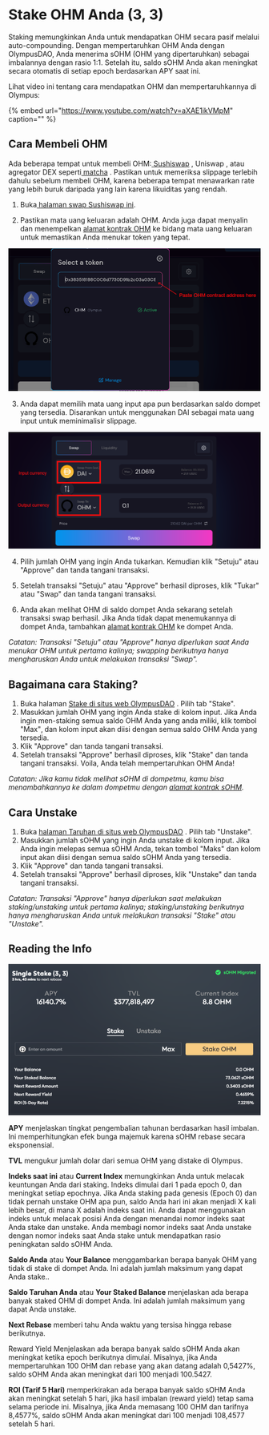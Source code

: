 # Stake OHM Anda \(3, 3\)

Staking memungkinkan Anda untuk mendapatkan OHM secara pasif melalui auto-compounding. Dengan mempertaruhkan OHM Anda dengan OlympusDAO, Anda menerima sOHM \(OHM yang dipertaruhkan\) sebagai imbalannya dengan rasio 1:1. Setelah itu, saldo sOHM Anda akan meningkat secara otomatis di setiap epoch berdasarkan APY saat ini.

Lihat video ini tentang cara mendapatkan OHM dan mempertaruhkannya di Olympus:

{% embed url="https://www.youtube.com/watch?v=aXAE1ikVMpM" caption="" %}

## Cara Membeli OHM

Ada beberapa tempat untuk membeli OHM:[ Sushiswap](https://app.sushi.com/swap) , Uniswap , atau agregator DEX seperti[ matcha](https://matcha.xyz/) . Pastikan untuk memeriksa slippage terlebih dahulu sebelum membeli OHM, karena beberapa tempat menawarkan rate yang lebih buruk daripada yang lain karena likuiditas yang rendah.

1. Buka[ halaman swap Sushiswap ini](https://app.sushi.com/swap?outputCurrency=0x383518188c0c6d7730d91b2c03a03c837814a899).

2. Pastikan mata uang keluaran adalah OHM. Anda juga dapat menyalin dan menempelkan [alamat kontrak OHM](https://docs.olympusdao.finance/contracts/tokens) ke bidang mata uang keluaran untuk memastikan Anda menukar token yang tepat.

![Paste OHM contract address](../.gitbook/assets/ohm_contract.png)

3. Anda dapat memilih mata uang input apa pun berdasarkan saldo dompet yang tersedia. Disarankan untuk menggunakan DAI sebagai mata uang input untuk meminimalisir slippage.

![Make sure the output currency is OHM](../.gitbook/assets/buy_ohm.png)

4. Pilih jumlah OHM yang ingin Anda tukarkan. Kemudian klik "Setuju" atau "Approve" dan tanda tangani transaksi.

5. Setelah transaksi "Setuju" atau "Approve" berhasil diproses, klik "Tukar" atau "Swap" dan tanda tangani transaksi.

6. Anda akan melihat OHM di saldo dompet Anda sekarang setelah transaksi swap berhasil. Jika Anda tidak dapat menemukannya di dompet Anda, tambahkan [alamat kontrak OHM](https://docs.olympusdao.finance/contracts/tokens) ke dompet Anda.

_Catatan: Transaksi "Setuju" atau "Approve" hanya diperlukan saat Anda menukar OHM untuk pertama kalinya; swapping berikutnya hanya mengharuskan Anda untuk melakukan transaksi "Swap"._

## Bagaimana cara Staking?

1. Buka halaman [Stake di situs web OlympusDAO](https://app.olympusdao.finance/#/stake) . Pilih tab "Stake".
2. Masukkan jumlah OHM yang ingin Anda stake di kolom input. Jika Anda ingin men-staking semua saldo OHM Anda yang anda miliki, klik tombol "Max"‚ dan kolom input akan diisi dengan semua saldo OHM Anda yang tersedia.
3. Klik "Approve" dan tanda tangani transaksi.
4. Setelah transaksi "Approve" berhasil diproses, klik "Stake" dan tanda tangani transaksi. Voila, Anda telah mempertaruhkan OHM Anda!

 _Catatan: Jika kamu tidak melihat sOHM di dompetmu, kamu bisa menambahkannya ke dalam dompetmu dengan_ [_alamat kontrak sOHM_](https://docs.olympusdao.finance/contracts/tokens)_._

## Cara Unstake

1. Buka [halaman Taruhan di situs web OlympusDAO](https://app.olympusdao.finance/#/stake) . Pilih tab "Unstake".
2. Masukkan jumlah sOHM yang ingin Anda unstake di kolom input. Jika Anda ingin melepas semua sOHM Anda, tekan tombol "Maks" dan kolom input akan diisi dengan semua saldo sOHM Anda yang tersedia.
3. Klik "Approve" dan tanda tangani transaksi.
4. Setelah transaksi "Approve" berhasil diproses, klik "Unstake" dan tanda tangani transaksi.

_Catatan: Transaksi "Approve" hanya diperlukan saat melakukan staking/unstaking untuk pertama kalinya; staking/unstaking berikutnya hanya mengharuskan Anda untuk melakukan transaksi "Stake" atau "Unstake"._

## Reading the Info

![The staking page](../.gitbook/assets/staking_page_index.png)

**APY** menjelaskan tingkat pengembalian tahunan berdasarkan hasil imbalan. Ini memperhitungkan efek bunga majemuk karena sOHM rebase secara eksponensial.

**TVL** mengukur jumlah dolar dari semua OHM yang distake di Olympus.

**Indeks saat ini** atau **Current Index** memungkinkan Anda untuk melacak keuntungan Anda dari staking. Indeks dimulai dari 1 pada epoch 0, dan meningkat setiap epochnya. Jika Anda staking pada genesis \(Epoch 0\) dan tidak pernah unstake OHM apa pun, saldo Anda hari ini akan menjadi X kali lebih besar, di mana X adalah indeks saat ini. Anda dapat menggunakan indeks untuk melacak posisi Anda dengan menandai nomor indeks saat Anda stake dan unstake. Anda membagi nomor indeks saat Anda unstake dengan nomor indeks saat Anda stake untuk mendapatkan rasio peningkatan saldo sOHM Anda.

**Saldo Anda** atau **Your Balance** menggambarkan berapa banyak OHM yang tidak di stake di dompet Anda. Ini adalah jumlah maksimum yang dapat Anda stake..

**Saldo Taruhan Anda** atau **Your Staked Balance** menjelaskan ada berapa banyak staked OHM di dompet Anda. Ini adalah jumlah maksimum yang dapat Anda unstake.

**Next Rebase** memberi tahu Anda waktu yang tersisa hingga rebase berikutnya.

Reward Yield Menjelaskan ada berapa banyak saldo sOHM Anda akan meningkat ketika epoch berikutnya dimulai. Misalnya, jika Anda mempertaruhkan 100 OHM dan rebase yang akan datang adalah 0,5427%, saldo sOHM Anda akan meningkat dari 100 menjadi 100.5427.

**ROI \(Tarif 5 Hari\)** memperkirakan ada berapa banyak saldo sOHM Anda akan meningkat setelah 5 hari, jika hasil imbalan \(reward yield\) tetap sama selama periode ini. Misalnya, jika Anda memasang 100 OHM dan tarifnya 8,4577%, saldo sOHM Anda akan meningkat dari 100 menjadi 108,4577 setelah 5 hari.

